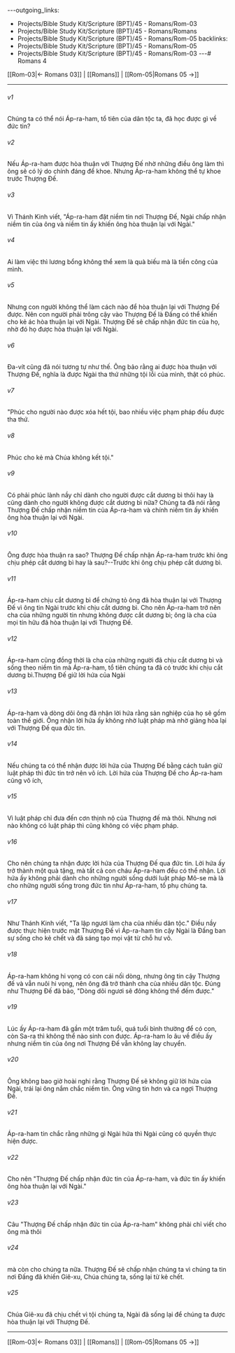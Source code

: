 ---outgoing_links:
  - Projects/Bible Study Kit/Scripture (BPT)/45 - Romans/Rom-03
  - Projects/Bible Study Kit/Scripture (BPT)/45 - Romans/Romans
  - Projects/Bible Study Kit/Scripture (BPT)/45 - Romans/Rom-05
backlinks:
  - Projects/Bible Study Kit/Scripture (BPT)/45 - Romans/Rom-05
  - Projects/Bible Study Kit/Scripture (BPT)/45 - Romans/Rom-03
---# Romans 4

[[Rom-03|← Romans 03]] | [[Romans]] | [[Rom-05|Romans 05 →]]
***



###### v1 
Chúng ta có thể nói Áp-ra-ham, tổ tiên của dân tộc ta, đã học được gì về đức tin? 

###### v2 
Nếu Áp-ra-ham được hòa thuận với Thượng Đế nhờ những điều ông làm thì ông sẽ có lý do chính đáng để khoe. Nhưng Áp-ra-ham không thể tự khoe trước Thượng Đế. 

###### v3 
Vì Thánh Kinh viết, "Áp-ra-ham đặt niềm tin nơi Thượng Đế, Ngài chấp nhận niềm tin của ông và niềm tin ấy khiến ông hòa thuận lại với Ngài." 

###### v4 
Ai làm việc thì lương bổng không thể xem là quà biếu mà là tiền công của mình. 

###### v5 
Nhưng con người không thể làm cách nào để hòa thuận lại với Thượng Đế được. Nên con người phải trông cậy vào Thượng Đế là Đấng có thể khiến cho kẻ ác hòa thuận lại với Ngài. Thượng Đế sẽ chấp nhận đức tin của họ, nhờ đó họ được hòa thuận lại với Ngài. 

###### v6 
Đa-vít cũng đã nói tương tự như thế. Ông bảo rằng ai được hòa thuận với Thượng Đế, nghĩa là được Ngài tha thứ những tội lỗi của mình, thật có phúc. 

###### v7 
"Phúc cho người nào được xóa hết tội, bao nhiều việc phạm pháp đều được tha thứ. 

###### v8 
Phúc cho kẻ mà Chúa không kết tội." 

###### v9 
Có phải phúc lành nầy chỉ dành cho người được cắt dương bì thôi hay là cũng dành cho người không được cắt dương bì nữa? Chúng ta đã nói rằng Thượng Đế chấp nhận niềm tin của Áp-ra-ham và chính niềm tin ấy khiến ông hòa thuận lại với Ngài. 

###### v10 
Ông được hòa thuận ra sao? Thượng Đế chấp nhận Áp-ra-ham trước khi ông chịu phép cắt dương bì hay là sau?--Trước khi ông chịu phép cắt dương bì. 

###### v11 
Áp-ra-ham chịu cắt dương bì để chứng tỏ ông đã hòa thuận lại với Thượng Đế vì ông tin Ngài trước khi chịu cắt dương bì. Cho nên Áp-ra-ham trở nên cha của những người tin nhưng không được cắt dương bì; ông là cha của mọi tín hữu đã hòa thuận lại với Thượng Đế. 

###### v12 
Áp-ra-ham cũng đồng thời là cha của những người đã chịu cắt dương bì và sống theo niềm tin mà Áp-ra-ham, tổ tiên chúng ta đã có trước khi chịu cắt dương bì.Thượng Đế giữ lời hứa của Ngài 

###### v13 
Áp-ra-ham và dòng dõi ông đã nhận lời hứa rằng sản nghiệp của họ sẽ gồm toàn thế giới. Ông nhận lời hứa ấy không nhờ luật pháp mà nhờ giảng hòa lại với Thượng Đế qua đức tin. 

###### v14 
Nếu chúng ta có thể nhận được lời hứa của Thượng Đế bằng cách tuân giữ luật pháp thì đức tin trở nên vô ích. Lời hứa của Thượng Đế cho Áp-ra-ham cũng vô ích, 

###### v15 
Vì luật pháp chỉ đưa đến cơn thịnh nộ của Thượng đế mà thôi. Nhưng nơi nào không có luật pháp thì cũng không có việc phạm pháp. 

###### v16 
Cho nên chúng ta nhận được lời hứa của Thượng Đế qua đức tin. Lời hứa ấy trở thành một quà tặng, mà tất cả con cháu Áp-ra-ham đều có thể nhận. Lời hứa ấy không phải dành cho những người sống dưới luật pháp Mô-se mà là cho những người sống trong đức tin như Áp-ra-ham, tổ phụ chúng ta. 

###### v17 
Như Thánh Kinh viết, "Ta lập ngươi làm cha của nhiều dân tộc." Điều nầy được thực hiện trước mặt Thượng Đế vì Áp-ra-ham tin cậy Ngài là Đấng ban sự sống cho kẻ chết và đã sáng tạo mọi vật từ chỗ hư vô. 

###### v18 
Áp-ra-ham không hi vọng có con cái nối dòng, nhưng ông tin cậy Thượng đế và vẫn nuôi hi vọng, nên ông đã trở thành cha của nhiều dân tộc. Đúng như Thượng Đế đã bảo, "Dòng dõi ngươi sẽ đông không thể đếm được." 

###### v19 
Lúc ấy Áp-ra-ham đã gần một trăm tuổi, quá tuổi bình thường để có con, còn Sa-ra thì không thể nào sinh con được. Áp-ra-ham lo âu về điều ấy nhưng niềm tin của ông nơi Thượng Đế vẫn không lay chuyển. 

###### v20 
Ông không bao giờ hoài nghi rằng Thượng Đế sẽ không giữ lời hứa của Ngài, trái lại ông nắm chắc niềm tin. Ông vững tin hơn và ca ngợi Thượng Đế. 

###### v21 
Áp-ra-ham tin chắc rằng những gì Ngài hứa thì Ngài cũng có quyền thực hiện được. 

###### v22 
Cho nên "Thượng Đế chấp nhận đức tin của Áp-ra-ham, và đức tin ấy khiến ông hòa thuận lại với Ngài." 

###### v23 
Câu "Thượng Đế chấp nhận đức tin của Áp-ra-ham" không phải chỉ viết cho ông mà thôi 

###### v24 
mà còn cho chúng ta nữa. Thượng Đế sẽ chấp nhận chúng ta vì chúng ta tin nơi Đấng đã khiến Giê-xu, Chúa chúng ta, sống lại từ kẻ chết. 

###### v25 
Chúa Giê-xu đã chịu chết vì tội chúng ta, Ngài đã sống lại để chúng ta được hòa thuận lại với Thượng Đế.

***
[[Rom-03|← Romans 03]] | [[Romans]] | [[Rom-05|Romans 05 →]]
